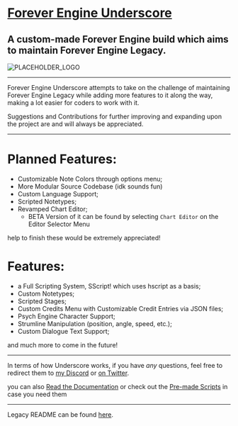 # [Forever Engine Underscore](https://github.com/BeastlyGhost/Forever-Engine-Underscore)
A custom-made Forever Engine build which aims to maintain Forever Engine Legacy.
----------------------------------------------

![PLACEHOLDER_LOGO](https://media.discordapp.net/attachments/821758818135572491/884267252357156934/FELogo.png)

----------------------------------------------
Forever Engine Underscore attempts to take on the challenge of maintaining Forever Engine Legacy while adding more features to it along the way, making a lot easier for coders to work with it.

Suggestions and Contributions for further improving and expanding upon the project are and will always be appreciated.

----------------------------------------------
# Planned Features:
* Customizable Note Colors through options menu;
* More Modular Source Codebase (idk sounds fun)
* Custom Language Support;
* Scripted Notetypes;
* Revamped Chart Editor;
  * BETA Version of it can be found by selecting `Chart Editor` on the Editor Selector Menu

help to finish these would be extremely appreciated!

# Features:
* a Full Scripting System, SScript! which uses hscript as a basis;
* Custom Notetypes;
* Scripted Stages;
* Custom Credits Menu with Customizable Credit Entries via JSON files;
* Psych Engine Character Support;
* Strumline Manipulation (position, angle, speed, etc.);
* Custom Dialogue Text Support;

and much more to come in the future!

----------------------------------------------
In terms of how Underscore works, if you have *any* questions, feel free to redirect them to [my Discord](https://discord.com/users/597124141530742805) or [on Twitter](https://twitter.com/Fan_de_RPG).

you can also [Read the Documentation](https://github.com/BeastlyGhost/Forever-Engine-Underscore/wiki)
or check out the [Pre-made Scripts](https://github.com/BeastlyGhost/Forever-Engine-Underscore/tree/master/docs) in case you need them

----------------------------------------------
Legacy README can be found [here](/docs/legacy-README.md).

